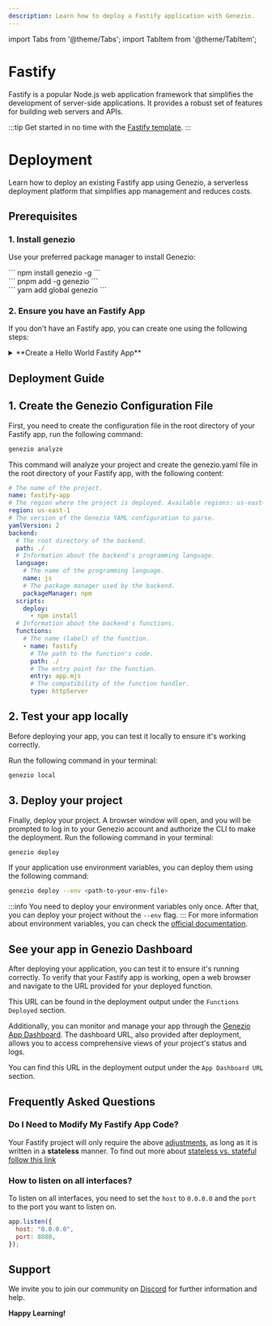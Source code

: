 ```yaml
---
description: Learn how to deploy a Fastify application with Genezio.
---
```


import Tabs from '@theme/Tabs';
import TabItem from '@theme/TabItem';

# Fastify

<head>
    <title>Fastify | Genezio Documentation</title>
</head>

Fastify is a popular Node.js web application framework that simplifies the development of server-side applications. It provides a robust set of features for building web servers and APIs.

:::tip
Get started in no time with the [Fastify template](https://github.com/Genez-io/fastify-getting-started).
:::

# Deployment

Learn how to deploy an existing Fastify app using Genezio, a serverless deployment platform that simplifies app management and reduces costs.

## Prerequisites

### 1. Install genezio

Use your preferred package manager to install Genezio:

<Tabs>
  <TabItem className="tab-item" value="npm" label="npm">
<div id="step1-install-npm">
  ```
  npm install genezio -g
  ```
  </div>
  </TabItem>
  <TabItem className="tab-item" value="pnpm" label="pnpm">
  <div id="step1-install-pnpm">
  ```
  pnpm add -g genezio
  ```
  </div>
  </TabItem>
  <TabItem  className="tab-item" value="yarn" label="yarn">
  <div id="step1-install-yarn">
  ```
  yarn add global genezio
  ```
  </div>
  </TabItem>
</Tabs>

### 2. Ensure you have an Fastify App

If you don't have an Fastify app, you can create one using the following steps:

<details>
  <summary>**Create a Hello World Fastify App**</summary>

<h3>1. Initialize a New Node.js Project</h3>

Run the following command to initialize a new Node.js project in an empty directory:

```bash
npm init -y
```

<h3>2. Install Fastify</h3>

Next, install the Fastify package:

```bash
npm i fastify
```

<h3>3. Create an Fastify App</h3>

<Tabs>
<TabItem className="tab-item" value="esm" label="esm">
Create a new file named `app.mjs` and add the following code:
<div>
  ```javascript title="app.mjs"
    import Fastify from 'fastify';

    const app = Fastify();

    app.get("/", (req, res) => {
      res.send("Hello World from Fastify!");
    });

    app.get("/users", (req, res) => {
      res.json([
        { id: 1, name: "Alice" },
        { id: 2, name: "Bob" },
      ]);
    });

    app.listen({
      host: "0.0.0.0",
      port: 8080,
    }, (err, address) => {
      if (err) {
        console.error(err);
      }
      console.log(`Server is running on ${address}`);
    });
    ```

  </div>
  </TabItem>
  <TabItem className="tab-item" value="cjs" label="cjs">
  Create a new file named `app.js` and add the following code:
  <div>
  ```javascript title="app.js"
    const Fastify = require("fastify")

    const app = Fastify();

    app.get("/", (req, res) => {
      res.send("Hello World from Fastify!");
    });

    app.listen({
      host: "0.0.0.0",
      port: 8080,
    }, (err, address) => {
      if (err) {
        console.error(err);
      }
      console.log(`Server is running on ${address}`);
    });
    ```

  </div>
  </TabItem>
</Tabs>

<h3>4. Test the Fastify App</h3>

Run the following command to start the Fastify app:
<Tabs>
<TabItem className="tab-item" value="esm" label="esm">

<div>
  ```bash
  node app.mjs
  ```
  </div>
  </TabItem>
  <TabItem className="tab-item" value="cjs" label="cjs">
  <div>
  ```bash
  node app.js
  ```
  </div>
  </TabItem>
</Tabs>
Open a web browser and navigate to [http://localhost:8080](http://localhost:8080) to see the app running.

</details>

## Deployment Guide

## 1. Create the Genezio Configuration File

First, you need to create the configuration file in the root directory of your Fastify app, run the following command:

```bash
genezio analyze
```

This command will analyze your project and create the genezio.yaml file in the root directory of your Fastify app, with the following content:

```yaml title="genezio.yaml"
# The name of the project.
name: fastify-app
# The region where the project is deployed. Available regions: us-east-1, eu-central-1
region: us-east-1
# The version of the Genezio YAML configuration to parse.
yamlVersion: 2
backend:
  # The root directory of the backend.
  path: ./
  # Information about the backend's programming language.
  language:
    # The name of the programming language.
    name: js
    # The package manager used by the backend.
    packageManager: npm
  scripts:
    deploy:
      - npm install
  # Information about the backend's functions.
  functions:
    # The name (label) of the function.
    - name: fastify
      # The path to the function's code.
      path: ./
      # The entry point for the function.
      entry: app.mjs
      # The compatibility of the function handler.
      type: httpServer
```

## 2. Test your app locally

Before deploying your app, you can test it locally to ensure it's working correctly.

Run the following command in your terminal:

```bash
genezio local
```

## 3. Deploy your project

Finally, deploy your project. A browser window will open, and you will be prompted to log in to your Genezio account and authorize the CLI to make the deployment.
Run the following command in your terminal:

```bash
genezio deploy
```

If your application use environment variables, you can deploy them using the following command:

```bash
genezio deploy --env <path-to-your-env-file>
```

:::info
You need to deploy your environment variables only once.
After that, you can deploy your project without the `--env` flag.
:::
For more information about environment variables, you can check the [official documentation](/docs/project-structure/backend-environment-variables.md).

## See your app in Genezio Dashboard

After deploying your application, you can test it to ensure it's running correctly. To verify that your Fastify app is working, open a web browser and navigate to the URL provided for your deployed function.

This URL can be found in the deployment output under the `Functions Deployed` section.

Additionally, you can monitor and manage your app through the [Genezio App Dashboard](https://app.genez.io/dashboard). The dashboard URL, also provided after deployment, allows you to access comprehensive views of your project's status and logs.

You can find this URL in the deployment output under the `App Dashboard URL` section.

## Frequently Asked Questions

### Do I Need to Modify My Fastify App Code?

Your Fastify project will only require the above [adjustments](#deployment-guide), as long as it is written in a **stateless** manner. To find out more about [stateless vs. stateful follow this link](https://stackoverflow.com/questions/5329618/stateless-vs-stateful)

### How to listen on all interfaces?

To listen on all interfaces, you need to set the `host` to `0.0.0.0` and the `port` to the port you want to listen on.

```javascript
app.listen({
  host: "0.0.0.0",
  port: 8080,
});
```

## Support <a href="#support" id="support"></a>

We invite you to join our community on [Discord](https://discord.gg/uc9H5YKjXv) for further information and help.

**Happy Learning!**

